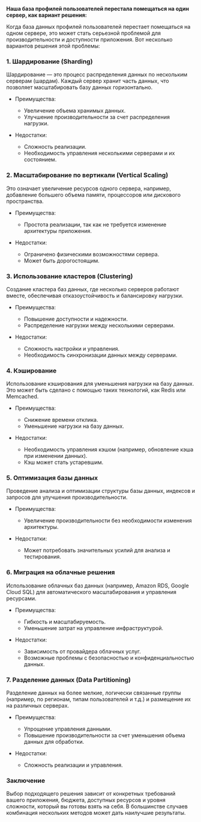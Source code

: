 **Наша база профилей пользователей перестала помещаться на один сервер, как вариант решения:**

Когда база данных профилей пользователей перестает помещаться на одном сервере, это может стать серьезной проблемой для производительности и доступности приложения. Вот несколько вариантов решения этой проблемы:

### 1. Шардирование (Sharding)

Шардирование — это процесс распределения данных по нескольким серверам (шардам). Каждый сервер хранит часть данных, что позволяет масштабировать базу данных горизонтально.

- Преимущества:
    - Увеличение объема хранимых данных.
    - Улучшение производительности за счет распределения нагрузки.

- Недостатки:
    - Сложность реализации.
    - Необходимость управления несколькими серверами и их состоянием.

### 2. Масштабирование по вертикали (Vertical Scaling)

Это означает увеличение ресурсов одного сервера, например, добавление большего объема памяти, процессоров или дискового пространства.

- Преимущества:
    - Простота реализации, так как не требуется изменение архитектуры приложения.

- Недостатки:
    - Ограничено физическими возможностями сервера.
    - Может быть дорогостоящим.

### 3. Использование кластеров (Clustering)

Создание кластера баз данных, где несколько серверов работают вместе, обеспечивая отказоустойчивость и балансировку нагрузки.

- Преимущества:
    - Повышение доступности и надежности.
    - Распределение нагрузки между несколькими серверами.

- Недостатки:
    - Сложность настройки и управления.
    - Необходимость синхронизации данных между серверами.

### 4. Кэширование

Использование кэширования для уменьшения нагрузки на базу данных. Это может быть сделано с помощью таких технологий, как Redis или Memcached.

- Преимущества:
    - Снижение времени отклика.
    - Уменьшение нагрузки на базу данных.

- Недостатки:
    - Необходимость управления кэшом (например, обновление кэша при изменении данных).
    - Кэш может стать устаревшим.

### 5. Оптимизация базы данных

Проведение анализа и оптимизации структуры базы данных, индексов и запросов для улучшения производительности.

- Преимущества:
    - Увеличение производительности без необходимости изменения архитектуры.

- Недостатки:
    - Может потребовать значительных усилий для анализа и тестирования.

### 6. Миграция на облачные решения

Использование облачных баз данных (например, Amazon RDS, Google Cloud SQL) для автоматического масштабирования и управления ресурсами.

- Преимущества:
    - Гибкость и масштабируемость.
    - Уменьшение затрат на управление инфраструктурой.

- Недостатки:
    - Зависимость от провайдера облачных услуг.
    - Возможные проблемы с безопасностью и конфиденциальностью данных.

### 7. Разделение данных (Data Partitioning)

Разделение данных на более мелкие, логически связанные группы (например, по регионам, типам пользователей и т.д.) и размещение их на различных серверах.

- Преимущества:
    - Упрощение управления данными.
    - Повышение производительности за счет уменьшения объема данных для обработки.

- Недостатки:
    - Сложность реализации и управления.

### Заключение

Выбор подходящего решения зависит от конкретных требований вашего приложения, бюджета, доступных ресурсов и уровня сложности, который вы готовы взять на себя. В большинстве случаев комбинация нескольких методов может дать наилучшие результаты. 